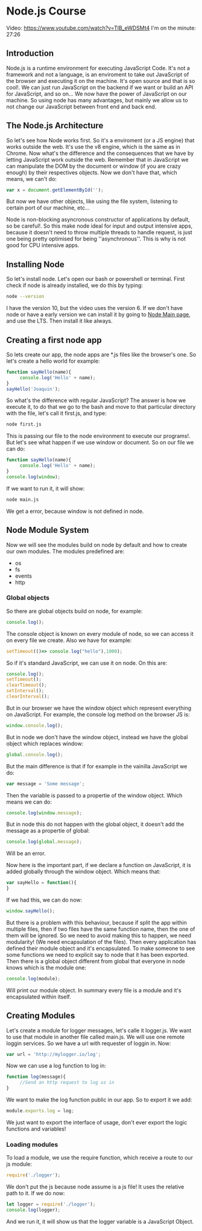 # Node.js Course
Video: https://www.youtube.com/watch?v=TlB_eWDSMt4
I'm on the minute: 27:26
## Introduction
Node.js is a runtime environment for executing JavaScript Code. It's not a framework and not a language, is an enviroment to take out JavaScript of the browser and executing it on the machine. It's open source and that is so cool!. We can just run JavaScript on the backend if we want or build an API for JavaScript, and so on... We now have the power of JavaScript on our machine. So using node has many advantages, but mainly we allow us to not change our JavaScript between front end and back end.
## The Node.js Architecture
So let's see how Node works first. So it's a enviroment (or a JS engine) that works outside the web. It's use the v8 engine, which is the same as in Chrome. 
Now what's the difference and the consequences that we have by letting JavaScript work outside the web. Remember that in JavaScript we can manipulate the DOM by the document or window (if you are crazy enough) by their respectives objects. Now we don't have that, which means, we can't do:
```js
var x = document.getElementById('');
```
But now we have other objects, like using the file system, listening to certain port of our machine, etc...

Node is non-blocking asyncronous constructor of applications by default, so be careful!. So this make node ideal for input and output intensive apps, because it doesn't need to throw multiple threads to handle request, is just one being pretty optimised for being ''asynchronous''. This is why is not good for CPU intensive apps.

## Installing Node
So let's install node. Let's open our bash or powershell or terminal. First check if node is already installed, we do this by typing:
```bash
node --version
```
I have the version 10, but the video uses the version 6. If we don't have node or have a early version we can install it by going to [Node Main page](https://nodejs.org/en/), and use the LTS. Then install it like always.

## Creating a first node app
So lets create our app, the node apps are *.js files like the browser's one. So let's create a hello world for example:
```js
function sayHello(name){
     console.log('Hello' + name);
}
sayHello('Joaquin');
```
So what's the difference with regular JavaScript? The answer is how we execute it, to do that we go to the bash and move to that particular directory with the file, let's call it first.js, and type:
```bash
node first.js
```
This is passing our file to the node environment to execute our programs!. But let's see what happen if we use window or document. So on our file we can do:
```js
function sayHello(name){
     console.log('Hello' + name);
}
console.log(window);
```
If we want to run it, it will show:
```bash
node main.js
```
We get a error, because window is not defined in node.

## Node Module System
Now we will see the modules build on node by default and how to create our own modules. The modules predefined are:
- os
- fs
- events
- http

### Global objects
So there are global objects build on node, for example:
```js
console.log();
```
The console object is known on every module of node, so we can access it on every file we create. Also we have for example:
```js
setTimeout(()=> console.log("hello"),1000);
```
So if it's standard JavaScript, we can use it on node. On this are:
```js
console.log();
setTimeout();
clearTimeout();
setInterval();
clearInterval();
```
But in our browser we have the window object which represent everything on JavaScript. For example, the console log method on the browser JS is: 
```js
window.console.log();
```
But in node we don't have the window object, instead we have the global object which replaces window:
```js
global.console.log();
```
But the main difference is that if for example in the vainilla JavaScript we do:
```js
var message = 'Some message';
```
Then the variable is passed to a propertie of the window object. Which means we can do:
```js
console.log(window.message);
```
But in node this do not happen with the global object, it doesn't add the message as a propertie of global:
```js
console.log(global.message);
```
Will be an error.

Now here is the important part, if we declare a function on JavaScript, it is added globally through the window object. Which means that:
```js
var sayHello = function(){
}
```
If we had this, we can do now: 
```js
window.sayHello();
```
But there is a problem with this behaviour, because if split the app within multiple files, then if two files have the same function name, then the one of them will be ignored. So we need to avoid making this to happen, we need modularity! (We need encapsulation of the files). Then every application has defined their module object and it's encapsulated. To make someone to see some functions we need to explicit say to node that it has been exported. Then there is a global object different from global that everyone in node knows which is the module one:
```js
console.log(module);
```
Will print our module object. In summary every file is a module and it's encapsulated within itself.
## Creating Modules
Let's create a module for logger messages, let's calle it logger.js. We want to use that module in another file called main.js. We will use one remote loggin services. So we have a url with requester of loggin in. Now:
```js
var url = 'http://mylogger.io/log';
```
Now we can use a log function to log in:
```js
function log(message){
     //Send an http request to log us in
}
```
We want to make the log function public in our app. So to export it we add:
```js
module.exports.log = log;
```
We just want to export the interface of usage, don't ever export the logic functions and variables!
### Loading modules
To load a module, we use the require function, which receive a route to our js module:
```js
require('./logger');
```
We don't put the js because node assume is a js file! It uses the relative path to it.
If we do now:
```js
let logger = require('./logger');
console.log(logger);
```
And we run it, it will show us that the logger variable is a JavaScript Object.

